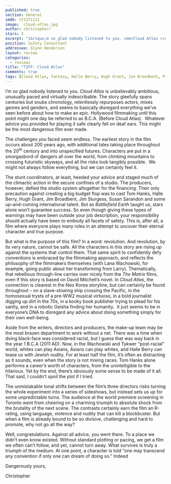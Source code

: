 ```yaml
---
published: true
section: General
imdb: tt1371111
image:  cloud-atlas.jpg
author: christopherr
stars: 5
excerpt: "I&rsquo;m so glad nobody listened to you. <em>Cloud Atlas </em>is unbelievably ambitious, unusually paced and virtually indescribable."
position: Safety Consultant
addressee: Glynn Henderson
layout: review
categories:
  - reviews
title: "TIFF: Cloud Atlas"
comments: true
tags: [Cloud Atlas, fantasy, Halle Berry, Hugh Grant, Jim Broadbent, Premiere, Reviews, sci-fi, Susan Sarandon, TIFF, Tom Hanks, Uncategorized, Wachowskis]
---
```

<p>I&rsquo;m so glad nobody listened to you. <em>Cloud Atlas </em>is unbelievably ambitious, unusually paced and virtually indescribable. The story gleefully spans centuries but snubs chronology, relentlessly repurposes actors, mixes genres and genders, and seems to basically disregard everything we&rsquo;ve seen before about how to make an epic. Hollywood filmmaking until this point might one day be referred to as B.C.A. (Before Cloud Atlas). &nbsp;Whatever advice you provided for playing it safe clearly fell on deaf ears. This might be the most dangerous film ever made.</p>
<p>The challenges you faced seem endless. The earliest story in the film occurs about 200 years ago, with additional tales taking place throughout the 20<sup>th</sup> century and into unspecified futures. Characters are put in a smorgasbord of dangers all over the world, from climbing mountains to crossing futuristic skyways, and all the risks look tangibly possible.&nbsp; We might not always follow everything, but we can certainly feel it.</p>
<p>The stunt coordinators, at least, heeded your advice and staged much of the climactic action in the secure confines of a studio. The producers, however, defied the studio system altogether for the financing. Their only precaution against creating a big budget flop was to cast Tom Hanks, Halle Berry, Hugh Grant, Jim Broadbent, Jim Sturgess, Susan Sarandon and some up-and-coming international talent. But as <em>Battlefield Earth</em> taught us, stars alone won&rsquo;t guarantee success. So even though giving these types of warnings may have been outside your job description, your responsibility should actually have been to embody all facets of safety. This is, after all, a film where everyone plays many roles in an attempt to uncover their eternal character and true purpose.</p>
<p>But what is the purpose of this film? In a word: revolution. And revolution, by its very nature, cannot be safe. All the characters in this story are rising up against the systems that control them. That same spirit to confidently defy conventions is embraced by the filmmaking approach, and reflects the philosophy of the filmmakers themselves (with Lana Wachowski, for example, going public about her transforming from Larry). Thematically, that rebellious through-line carries over nicely from the <em>The Matrix </em>films, even if this story is based on David Mitchell&rsquo;s novel. In <em>Cloud Atlas</em>, the connection is clearest in the Neo Korea storyline, but can certainly be found throughout &ndash; on a slave-stowing ship crossing the Pacific, in the homosexual trysts of a pre-WW2 musical virtuoso, in a bold journalist digging up dirt in the 70s, in a kooky book publisher trying to plead for his sanity, and in a robotic Geisha finding her humanity.&nbsp; It just seems to be in everyone&rsquo;s DNA to disregard any advice about doing something simply for their own well-being.</p>
<p>Aside from the writers, directors and producers, the make-up team may be the most brazen department to work without a net. There was a time when doing black-face was considered racist, but I guess that was way back in the year 1 B.C.A (2011 AD). Now, in the Wachowski and Tykwer &ldquo;post-racial&rdquo; world, whites can play Asians, Asians can play whites, and Halle Berry can tease us with Jewish nudity. For at least half the film, it&rsquo;s often as distracting as it sounds, even when the story is not mixing races. Tom Hanks alone performs a career&rsquo;s worth of characters, from the unintelligible to the hilarious. Yet by the end, there&rsquo;s obviously some sense to be made of it all. That said, I couldn&rsquo;t spoil the plot if I tried.</p>
<p>The unmistakable tonal shifts between the film&rsquo;s three directors risks turning the whole experiment into a series of sideshows, but instead sets us up for some unpredictable turns. The audience at the world premiere screening in Toronto went from cheering on a charming triumph to absolute shock from the brutality of the next scene. The contrasts certainly earn the film an R-rating, using language, violence and nudity that can kill a blockbuster. But when a film is already bound to be so divisive, challenging and hard to promote, why not go all the way?</p>
<p>Well, congratulations. Against all advice, you went there. To a place we didn&rsquo;t even know existed. Without standard plotting or pacing, we get a film we often can&rsquo;t follow, and yet, cannot turn away. What survives is truly a triumph of the medium. At one point, a character is told &ldquo;one may transcend any convention if only one can dream of doing so.&rdquo; Indeed</p>
<p>Dangerously yours,</p>
<p>Christopher</p>
